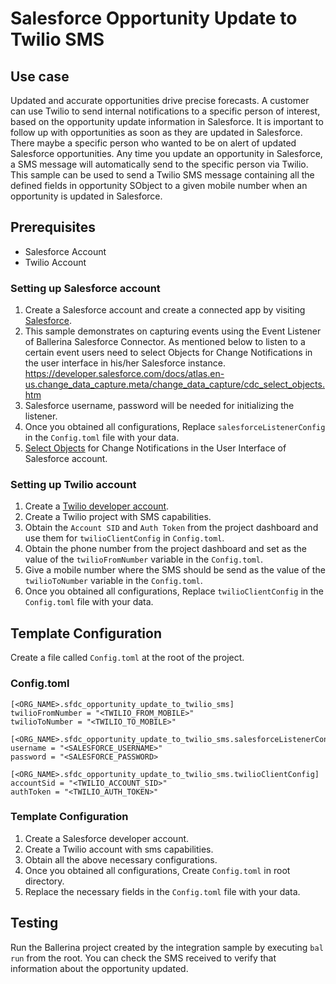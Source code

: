 # Salesforce Opportunity Update to Twilio SMS
## Use case
Updated and accurate opportunities drive precise forecasts. A customer can use Twilio to send internal notifications to 
a specific person of interest, based on the opportunity update information in Salesforce. 
It is important to follow up with opportunities as soon as they are updated in Salesforce. There maybe a specific 
person who wanted to be on alert of updated Salesforce opportunities. Any time you update an opportunity in Salesforce, 
a SMS message will automatically send to the specific person via Twilio. This sample can be used to send a Twilio SMS 
message containing all the defined fields in opportunity SObject to a given mobile number when an opportunity is updated 
in Salesforce.

## Prerequisites
* Salesforce Account
* Twilio Account

### Setting up Salesforce account
1. Create a Salesforce account and create a connected app by visiting [Salesforce](https://www.salesforce.com). 
2. This sample demonstrates on capturing events using the Event Listener of Ballerina Salesforce Connector. As mentioned below to listen to a certain event users need to select Objects for Change Notifications in the user interface in his/her Salesforce instance.
https://developer.salesforce.com/docs/atlas.en-us.change_data_capture.meta/change_data_capture/cdc_select_objects.htm
3. Salesforce username, password will be needed for initializing the listener. 
4. Once you obtained all configurations, Replace `salesforceListenerConfig` in the `Config.toml` file with your data.
5. [Select Objects](https://developer.salesforce.com/docs/atlas.en-us.change_data_capture.meta/change_data_capture/cdc_select_objects.htm) for Change Notifications in the User Interface of Salesforce account.

### Setting up  Twilio account
1. Create a [Twilio developer account](https://www.twilio.com/). 
2. Create a Twilio project with SMS capabilities.
3. Obtain the `Account SID` and `Auth Token` from the project dashboard and use them for `twilioClientConfig` in `Config.toml`.
4. Obtain the phone number from the project dashboard and set as the value of the `twilioFromNumber` variable in the `Config.toml`.
5. Give a mobile number where the SMS should be send as the value of the `twilioToNumber` variable in the `Config.toml`.
6. Once you obtained all configurations, Replace `twilioClientConfig` in the `Config.toml` file with your data.

## Template Configuration
Create a file called `Config.toml` at the root of the project.

### Config.toml 
```
[<ORG_NAME>.sfdc_opportunity_update_to_twilio_sms]
twilioFromNumber = "<TWILIO_FROM_MOBILE>"
twilioToNumber = "<TWILIO_TO_MOBILE>"

[<ORG_NAME>.sfdc_opportunity_update_to_twilio_sms.salesforceListenerConfig]
username = "<SALESFORCE_USERNAME>"
password = "<SALESFORCE_PASSWORD>

[<ORG_NAME>.sfdc_opportunity_update_to_twilio_sms.twilioClientConfig]
accountSid = "<TWILIO_ACCOUNT_SID>"
authToken = "<TWILIO_AUTH_TOKEN>"
```
### Template Configuration

1. Create a Salesforce developer account.
2. Create a Twilio account with sms capabilities.
3. Obtain all the above necessary configurations.
4. Once you obtained all configurations, Create `Config.toml` in root directory.
5. Replace the necessary fields in the `Config.toml` file with your data.

## Testing
Run the Ballerina project created by the integration sample by executing `bal run` from the root.
You can check the SMS received to verify that information about the opportunity updated. 
